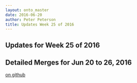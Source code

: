 ```yaml
---
layout: onto_master
date: 2016-06-20
author: Peter Peterson
title: Updates Week 25 of 2016
---
```

Updates for Week 25 of 2016
---------------------------

Detailed Merges for Jun 20 to 26, 2016
--------------------------------------
[on github](https://github.com/mantidproject/mantid/pulls?q=is%3Apr+merged%3A2016-06-21..2016-06-26)

